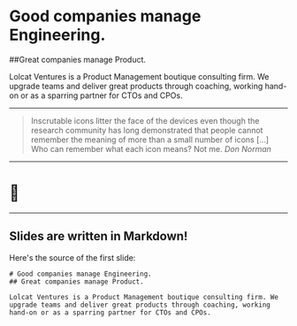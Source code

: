 # Good companies manage Engineering.
##Great companies manage Product.

Lolcat Ventures is a Product Management boutique consulting firm. We upgrade teams and deliver great products through coaching, working hand-on or as a sparring partner for CTOs and CPOs.

---

> Inscrutable icons litter the face of the devices even though the research
> community has long demonstrated that people cannot remember the meaning of
> more than a small number of icons […] Who can remember what each icon
> means? Not me.
> <cite>Don Norman</cite>

---

# 🤫

---

## Slides are written in Markdown!

Here's the source of the first slide:

    # Good companies manage Engineering. 
    ## Great companies manage Product.

    Lolcat Ventures is a Product Management boutique consulting firm. We upgrade teams and deliver great products through coaching, working hand-on or as a sparring partner for CTOs and CPOs.
